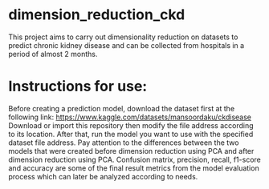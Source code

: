 # dimension_reduction_ckd
This project aims to carry out dimensionality reduction on datasets to predict chronic kidney disease and can be collected from hospitals in a period of almost 2 months.

# Instructions for use:
Before creating a prediction model, download the dataset first at the following link: https://www.kaggle.com/datasets/mansoordaku/ckdisease
Download or import this repository then modify the file address according to its location.
After that, run the model you want to use with the specified dataset file address.
Pay attention to the differences between the two models that were created before dimension reduction using PCA and after dimension reduction using PCA.
Confusion matrix, precision, recall, f1-score and accuracy are some of the final result metrics from the model evaluation process which can later be analyzed according to needs.
